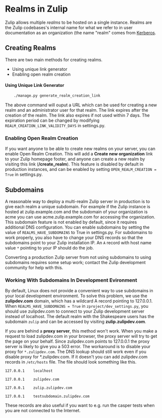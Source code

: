 # Realms in Zulip

Zulip allows multiple *realms* to be hosted on a single instance.
Realms are the Zulip codebases's internal name for what we refer to in
user documentation as an organization (the name "realm" comes from
[Kerberos](https://web.mit.edu/kerberos/).

## Creating Realms

There are two main methods for creating realms.

* Using unique link generator
* Enabling open realm creation

#### Using Unique Link Generator

```bash
    ./manage.py generate_realm_creation_link
```

The above command will ouput a URL which can be used for creating a
new realm and an administrator user for that realm. The link expires
after the creation of the realm.  The link also expires if not used
within 7 days. The expiration period can be changed by modifying
`REALM_CREATION_LINK_VALIDITY_DAYS` in settings.py.

### Enabling Open Realm Creation

If you want anyone to be able to create new realms on your server, you
can enable Open Realm Creation.  This will add a **Create new
organization** link to your Zulip homepage footer, and anyone can
create a new realm by visiting this link (**/create_realm**).  This
feature is disabled by default in production instances, and can be
enabled by setting `OPEN_REALM_CREATION = True` in settings.py.

## Subdomains

A reasonable way to deploy a multi-realm Zulip server in production is
to give each realm a unique subdomain. For example if the Zulip
instance is hosted at zulip.example.com and the subdomain of your
organization is acme you can use acme.zulip.example.com for accessing
the organization.  This subdomain feature is not enabled by default,
since it requires additional DNS configuration. You can enable
subdomains by setting the value of `REALMS_HAVE_SUBDOMAINS` to True in
settings.py. For subdomains to work properly, you also have to change
your DNS records so that the subdomains point to your Zulip
installation IP. An `A` record with host name value `*` pointing to
your IP should do the job.

Converting a production Zulip server from not using subdomains to
using subdomains requires some setup work; contact the Zulip
development community for help with this.

### Working With Subdomains In Development Evironment

By default, Linux does not provide a convenient way to use subdomains
in your local development environment.  To solve this problem, we use
the **zulipdev.com** domain, which has a wildcard A record pointing to
127.0.0.1. When `REALMS_HAVE_SUBDOMAINS = True` in
`zproject/dev_settings.py`, you should use zulipdev.com to connect to
your Zulip development server instead of localhost. The default realm
with the Shakespeare users has the subdomain `zulip` and can be
accessed by visiting **zulip.zulipdev.com**.

If you are behind a **proxy server**, this method won't work. When you
make a request to load zulipdev.com in your browser, the proxy server
will try to get the page on your behalf.  Since zulipdev.com points
to 127.0.0.1 the proxy server is likely to give you a 503 error.  The
workaround is to disable your proxy for `*.zulipdev.com`. The DNS
lookup should still work even if you disable proxy for
*.zulipdev.com. If it doesn't you can add zulipdev.com records in
`/etc/hosts` file. The file should look something like this.

 ```
127.0.0.1    localhost

127.0.0.1    zulipdev.com

127.0.0.1    zulip.zulipdev.com

127.0.0.1    testsubdomain.zulipdev.com
```

These records are also useful if you want to e.g. run the casper tests
when you are not connected to the Internet.
